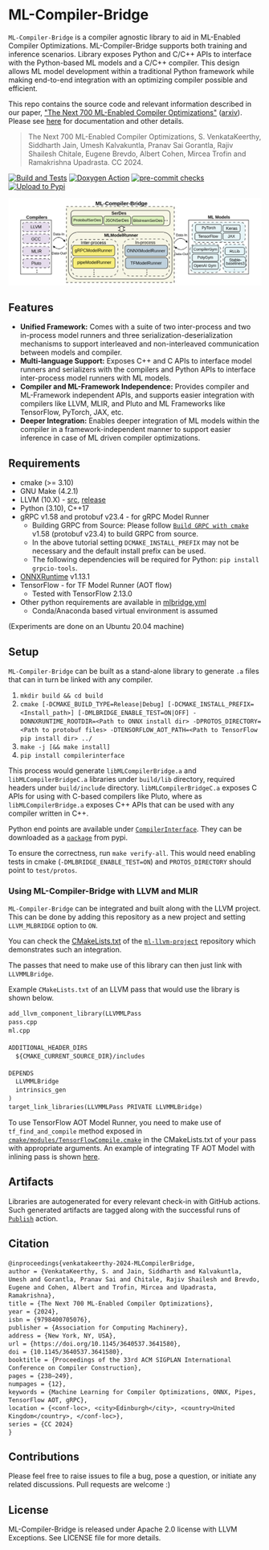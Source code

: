 # ML-Compiler-Bridge

`ML-Compiler-Bridge` is a compiler agnostic library to aid in ML-Enabled Compiler Optimizations. ML-Compiler-Bridge supports both training and inference scenarios. Library exposes Python and C/C++ APIs to interface
with the Python-based ML models and a C/C++ compiler. This design allows ML model development within a traditional Python framework while making end-to-end integration with an optimizing compiler possible and efficient.

This repo contains the source code and relevant information described in our paper, ["The Next 700 ML-Enabled Compiler Optimizations"](https://doi.org/10.1145/3640537.3641580) ([arxiv](https://arxiv.org/abs/2311.10800)).
Please see [here](https://iith-compilers.github.io/ML-Compiler-Bridge/) for documentation and other details.

> The Next 700 ML-Enabled Compiler Optimizations, S. VenkataKeerthy, Siddharth Jain, Umesh Kalvakuntla, Pranav Sai Gorantla, Rajiv Shailesh Chitale, Eugene Brevdo, Albert Cohen, Mircea Trofin and Ramakrishna Upadrasta. CC 2024.

[![Build and Tests](https://github.com/IITH-Compilers/MLCompilerBridge/actions/workflows/build.yml/badge.svg)](https://github.com/IITH-Compilers/MLCompilerBridge/actions/workflows/build.yml)
[![Doxygen Action](https://github.com/IITH-Compilers/MLCompilerBridge/actions/workflows/main.yml/badge.svg)](https://github.com/IITH-Compilers/MLCompilerBridge/actions/workflows/main.yml)
[![pre-commit checks](https://github.com/IITH-Compilers/MLCompilerBridge/actions/workflows/formatting.yml/badge.svg)](https://github.com/IITH-Compilers/MLCompilerBridge/actions/workflows/formatting.yml)
[![Upload to Pypi](https://github.com/IITH-Compilers/MLCompilerBridge/actions/workflows/upload_pypi.yml/badge.svg)](https://github.com/IITH-Compilers/MLCompilerBridge/actions/workflows/upload_pypi.yml)


![Image](https://github.com/IITH-Compilers/ML-Compiler-Bridge/raw/main/images/component-ml-compiler-bridge.png)

## Features
* **Unified Framework:** Comes with a suite of two inter-process and two in-process model runners and three serialization-deserialization mechanisms to support interleaved and non-interleaved communication between models and compiler.
* **Multi-language Support:** Exposes C++ and C APIs to interface model runners and serializers with the compilers and Python APIs to interface inter-process model runners with ML models.
* **Compiler and ML-Framework Independence:** Provides compiler and ML-Framework independent APIs, and supports easier integration with compilers like LLVM, MLIR, and Pluto and ML Frameworks like TensorFlow, PyTorch, JAX, etc.
* **Deeper Integration:** Enables deeper integration of ML models within the compiler in a framework-independent manner to support easier inference in case of ML driven compiler optimizations.

## Requirements
* cmake (>= 3.10)
* GNU Make (4.2.1)
* LLVM (10.X) - [src](https://github.com/llvm/llvm-project/tree/release/10.x), [release](https://releases.llvm.org/download.html#10.0.1)
* Python (3.10), C++17
* gRPC v1.58 and protobuf v23.4 - for gRPC Model Runner
    * Building GRPC from Source: Please follow [`Build GRPC with cmake`](https://grpc.io/docs/languages/cpp/quickstart/) v1.58 (protobuf v23.4) to build GRPC from source.
    * In the above tutorial setting `DCMAKE_INSTALL_PREFIX` may not be necessary and the default install prefix can be used.
    * The following dependencies will be required for Python: `pip install grpcio-tools`.
* [ONNXRuntime](https://github.com/microsoft/onnxruntime/releases) v1.13.1
* TensorFlow - for TF Model Runner (AOT flow)
    * Tested with TensorFlow 2.13.0
* Other python requirements are available in [mlbridge.yml](./mlbridge.yml)
    * Conda/Anaconda based virtual environment is assumed

(Experiments are done on an Ubuntu 20.04 machine)

## Setup
`ML-Compiler-Bridge` can be built as a stand-alone library to generate `.a` files that can in turn be linked with any compiler.
1. `mkdir build && cd build`
2. `cmake [-DCMAKE_BUILD_TYPE=Release|Debug] [-DCMAKE_INSTALL_PREFIX=<Install_path>] [-DMLBRIDGE_ENABLE_TEST=ON|OFF] -DONNXRUNTIME_ROOTDIR=<Path to ONNX install dir> -DPROTOS_DIRECTORY=<Path to protobuf files> -DTENSORFLOW_AOT_PATH=<Path to TensorFlow pip install dir> ../`
3. `make -j [&& make install]`
4. `pip install compilerinterface`

This process would generate `libMLCompilerBridge.a` and `libMLCompilerBridgeC.a` libraries under `build/lib` directory, required headers under `build/include` directory. `libMLCompilerBridgeC.a` exposes C APIs for using with C-based compilers like Pluto, where as `libMLCompilerBridge.a` exposes C++ APIs that can be used with any compiler written in C++.

Python end points are available under [`CompilerInterface`](./CompilerInterface/). They can be downloaded as a [`package`](https://pypi.org/project/compilerinterface/) from pypi.

To ensure the correctness, run `make verify-all`. This would need enabling tests in cmake (`-DMLBRIDGE_ENABLE_TEST=ON`) and `PROTOS_DIRECTORY` should point to `test/protos`.

### Using ML-Compiler-Bridge with LLVM and MLIR

`ML-Compiler-Bridge` can be integrated and built along with the LLVM project. This can be done by adding this repository as a new project and setting `LLVM_MLBRIDGE` option to `ON`.

You can check the [CMakeLists.txt](https://github.com/IITH-Compilers/ml-llvm-project/blob/mlbridge-lib/llvm/CMakeLists.txt) of the [`ml-llvm-project`](https://github.com/IITH-Compilers/ml-llvm-project/tree/mlbridge-lib) repository which demonstrates such an integration.

The passes that need to make use of this library can then just link with `LLVMMLBridge`.

Example `CMakeLists.txt` of an LLVM pass that would use the library is shown below.

```CMakeLists.txt
add_llvm_component_library(LLVMMLPass
pass.cpp
ml.cpp

ADDITIONAL_HEADER_DIRS
  ${CMAKE_CURRENT_SOURCE_DIR}/includes

DEPENDS
  LLVMMLBridge
  intrinsics_gen
)
target_link_libraries(LLVMMLPass PRIVATE LLVMMLBridge)

```
To use TensorFlow AOT Model Runner, you need to make use of `tf_find_and_compile` method exposed in [`cmake/modules/TensorFlowCompile.cmake`](cmake/modules/TensorFlowCompile.cmake) in the CMakeLists.txt of your pass with appropriate arguments. An example of integrating TF AOT Model with inlining pass is shown [here](https://github.com/IITH-Compilers/ml-llvm-project/blob/tfmodel/llvm/lib/Analysis/CMakeLists.txt).

## Artifacts
Libraries are autogenerated for every relevant check-in with GitHub actions. Such generated artifacts are tagged along with the successful runs of [`Publish`]() action.

## Citation
```
@inproceedings{venkatakeerthy-2024-MLCompilerBridge,
author = {VenkataKeerthy, S. and Jain, Siddharth and Kalvakuntla, Umesh and Gorantla, Pranav Sai and Chitale, Rajiv Shailesh and Brevdo, Eugene and Cohen, Albert and Trofin, Mircea and Upadrasta, Ramakrishna},
title = {The Next 700 ML-Enabled Compiler Optimizations},
year = {2024},
isbn = {9798400705076},
publisher = {Association for Computing Machinery},
address = {New York, NY, USA},
url = {https://doi.org/10.1145/3640537.3641580},
doi = {10.1145/3640537.3641580},
booktitle = {Proceedings of the 33rd ACM SIGPLAN International Conference on Compiler Construction},
pages = {238–249},
numpages = {12},
keywords = {Machine Learning for Compiler Optimizations, ONNX, Pipes, TensorFlow AOT, gRPC},
location = {<conf-loc>, <city>Edinburgh</city>, <country>United Kingdom</country>, </conf-loc>},
series = {CC 2024}
}
```

## Contributions
Please feel free to raise issues to file a bug, pose a question, or initiate any related discussions. Pull requests are welcome :)

## License
ML-Compiler-Bridge is released under Apache 2.0 license with LLVM Exceptions. See LICENSE file for more details.
